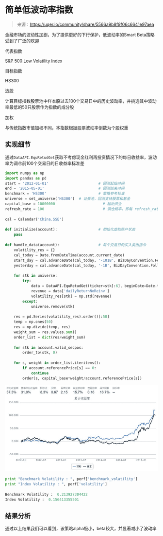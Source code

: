 

# 简单低波动率指数

> 来源：https://uqer.io/community/share/5566a9b8f9f06c6641e97aea

金融市场的波动性加剧，为了提供更好的下行保护，低波动率的Smart Beta策略受到了广泛的欢迎

代表指数 

[S&P 500 Low Volatility Index](https://us.spindices.com/indices/strategy/sp-500-low-volatility-index)

目标指数 

HS300

选股 

计算目标指数股票池中样本股过去100个交易日中的历史波动率，并挑选其中波动率最低的50只股票作为指数的成分股

加权 

与传统指数市值加权不同，本指数根据股票波动率倒数为个股权重

## 实现细节 

通过`DataAPI.EquRetudGet`获取不考虑现金红利再投资情况下的每日收益率，波动率为调仓前100个交易日的日收益率标准差

```py
import numpy as np
import pandas as pd
start = '2012-01-01'                       # 回测起始时间
end = '2015-05-01'                         # 回测结束时间
benchmark = 'HS300'                        # 策略参考标准
universe = set_universe('HS300')  # 证券池，回测支持股票和基金
capital_base = 10000000                      # 起始资金
refresh_rate = 100                           # 调仓频率，即每 refresh_rate 个交易日执行一次 handle_data() 函数

cal = Calendar('China.SSE')

def initialize(account):                   # 初始化虚拟账户状态
    pass

def handle_data(account):                  # 每个交易日的买入卖出指令
    volatility_res = {}
    cal_today = Date.fromDateTime(account.current_date)
    start_day = cal.advanceDate(cal_today, '-101B', BizDayConvention.Following)
    yesterday = cal.advanceDate(cal_today, '-1B', BizDayConvention.Following)

    for stk in universe:
        try:
            data = DataAPI.EquRetudGet(ticker=stk[:6], beginDate=Date.toDateTime(start_day).strftime('%Y%m%d'), endDate=Date.toDateTime(yesterday).strftime('%Y%m%d'), field=['ticker',"dailyReturnNoReinv"])
            revenue = data['dailyReturnNoReinv']
            volatility_res[stk] = np.std(revenue)
        except:
            universe.remove(stk)
            
    res = pd.Series(volatility_res).order()[:50]
    temp = np.ones(50)
    res = np.divide(temp, res)
    weight_sum = res.values.sum()
    order_list = dict(res/weight_sum)
    
    for stk in account.valid_secpos:
        order_to(stk, 0)
        
    for s, weight in order_list.iteritems():
        if account.referencePrice[s] == 0:
            continue
        order(s, capital_base*weight/account.referencePrice[s])
```

![](img/20160730173529.jpg)

```py
print "Benchmark Volatility : ", perf['benchmark_volatility']
print "Index Volatility : ", perf['volatility']

Benchmark Volatility :  0.213927304422
Index Volatility :  0.156413355501
```

## 结果分析

通过以上结果我们可以看到，该策略alpha极小，beta较大，并显著减小了波动率

